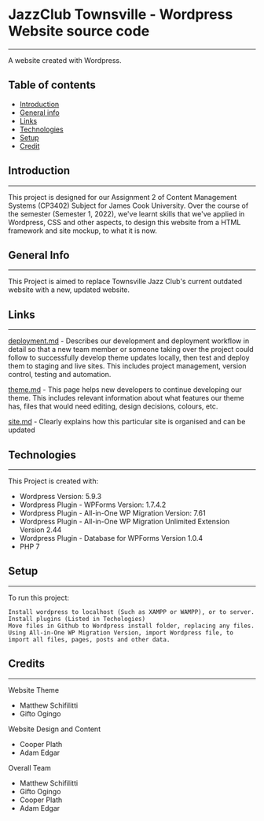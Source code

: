 # JazzClub Townsville - Wordpress Website source code
---
A website created with Wordpress.

## Table of contents
* [Introduction](#Introduction)
* [General info](#General-Info)
* [Links](#Links)
* [Technologies](#Technologies)
* [Setup](#Setup)
* [Credit](#Credit)

## Introduction
---
This project is designed for our Assignment 2 of Content Management Systems (CP3402) Subject for James Cook University. Over the course of the semester (Semester 1, 2022), we've learnt skills that we've applied in Wordpress, CSS and other aspects, to design this website from a HTML framework and site mockup, to what it is now.

## General Info
---
This Project is aimed to replace Townsville Jazz Club's current outdated website with a new, updated website.

## Links
---
[deployment.md](https://github.com/cp3402-students/cp3402-2022-1-site-group03/blob/main/deployment.md) - Describes our development and deployment workflow in detail so that a new team member or someone taking over the project could follow to successfully develop theme updates locally, then test and deploy them to staging and live sites. This includes project management, version control, testing and automation.

[theme.md](https://github.com/cp3402-students/cp3402-2022-1-site-group03/blob/main/theme.md) - This page helps new developers to continue developing our theme. This includes relevant information about what features our theme has, files that would need editing, design decisions, colours, etc.

[site.md](https://github.com/cp3402-students/cp3402-2022-1-site-group03/blob/main/site.md) - Clearly explains how this particular site is organised and can be updated

## Technologies
---
This Project is created with:
* Wordpress Version: 5.9.3
* Wordpress Plugin - WPForms Version: 1.7.4.2
* Wordpress Plugin - All-in-One WP Migration Version: 7.61
* Wordpress Plugin - All-in-One WP Migration Unlimited Extension Version 2.44
* Wordpress Plugin - Database for WPForms Version 1.0.4
* PHP 7

## Setup
---
To run this project:
```
Install wordpress to localhost (Such as XAMPP or WAMPP), or to server.
Install plugins (Listed in Techologies)
Move files in Github to Wordpress install folder, replacing any files.
Using All-in-One WP Migration Version, import Wordpress file, to import all files, pages, posts and other data.
```

## Credits
---
Website Theme
* Matthew Schifilitti
* Gifto Ogingo

Website Design and Content
* Cooper Plath
* Adam Edgar

Overall Team
* Matthew Schifilitti
* Gifto Ogingo
* Cooper Plath
* Adam Edgar
